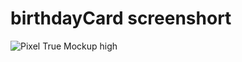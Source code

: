 # birthdayCard screenshort

![Pixel True Mockup high](https://github.com/luckycungwa/birthdayCard/assets/36919645/53bc93ee-c305-4a51-b1f6-52dcd6f492c9)
